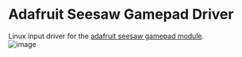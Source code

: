 # Adafruit Seesaw Gamepad Driver
Linux input driver for the [adafruit seesaw gamepad module](https://www.adafruit.com/product/5743).  
![image](https://github.com/ArchUsr64/adafruit_seesaw_gamepad_driver/assets/83179501/2050b659-66bd-4daf-a7d2-05910834d561)
